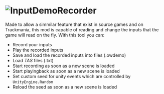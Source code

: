 # ![InputDemoRecorder](RepoAssets/inputDemoRecorder.png)

Made to allow a simmilar feature that exist in source games and on Trackmania, this mod is capable of reading and change the inputs that the game will read on the fly.
With this tool you can:
* Record your inputs
* Play the recorded inputs
* Save and load the recorded inputs into files (.owdemo)
* Load *TAS* files (.txt)
* Start recording as soon as a new scene is loaded
* Start playingback as soon as a new scene is loaded
* Set custom seed for unity events which are controlled by `UnityEngine.Random`
* Reload the seed as soon as a new scene is loaded
